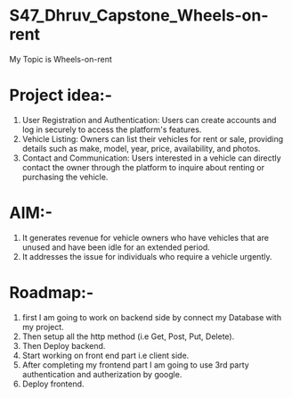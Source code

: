 # S47_Dhruv_Capstone_Wheels-on-rent
My Topic is Wheels-on-rent
# Project idea:-
1. User Registration and Authentication: Users can create accounts and log in securely to access the platform's features.
2. Vehicle Listing: Owners can list their vehicles for rent or sale, providing details such as make, model, year, price, availability, and photos.
3. Contact and Communication: Users interested in a vehicle can directly contact the owner through the platform to inquire about renting or purchasing the vehicle.

# AIM:-
1. It generates revenue for vehicle owners who have vehicles that are unused and have been idle for an extended period.
2. It addresses the issue for individuals who require a vehicle urgently.

# Roadmap:-
1. first I am going to work on backend side by connect my Database with my project.
2. Then setup all the http method (i.e Get, Post, Put, Delete).
3. Then Deploy backend.
4. Start working on front end part i.e client side.
5. After completing my frontend part I am going to use 3rd party authentication and autherization by google.
6. Deploy frontend.  